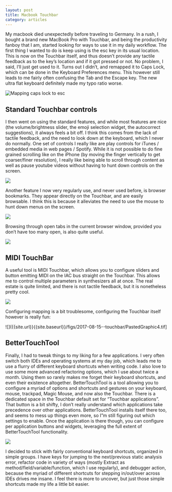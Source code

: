 ```yaml
---
layout: post
title: Macbook Touchbar
category: articles
---
```


My macbook died unexpectedly before traveling to Germany. In a rush, I bought a brand new MacBook Pro with Touchbar, and being the productivity fanboy that I am, started looking for ways to use it in my daily workflow. The first thing I wanted to do is keep using is the esc key in its usual location. This is now on the Touchbar itself, and thus doesn’t provide any tactile feedback as to the key’s location and if it got pressed or not. No problem, I said, I’ll just get used to it. Turns out I didn’t, and remapped it to Caps Lock, which can be done in the Keyboard Preferences menu. This however still leads to me fairly often confusing the Tab and the Escape key. The new ultra flat keyboard definitely made my typo ratio worse.

![Mapping caps lock to esc]({{site.url}}{{site.baseurl}}/figs/2017-08-15--touchbar/Pasted_Image_8_15_17__12_08_PM.png)

## Standard Touchbar controls

I then went on using the standard features, and while most features are nice (the volume/brightness slider, the emoji selection widget, the autocorrect suggestions), it always feels a bit off. I think this comes from the lack of tactile feedback, and the need to look down at the keyboard, which I never do normally. One set of controls I really like are play controls for iTunes / embedded media in web pages / Spotify. While it is not possible to do fine grained scrolling like on the iPhone (by moving the finger vertically to get coarser/finer resolution), I really like being able to scroll through content as well as pause youtube videos without having to hunt down controls on the screen. 

![]({{site.url}}{{site.baseurl}}/figs/2017-08-15--touchbar/PastedGraphic2.png)

Another feature I now very regularly use, and never used before, is browser bookmarks. They appear directly on the Touchbar, and are easily browsable. I think this is because it alleviates the need to use the mouse to hunt down menus on the screen.

![]({{site.url}}{{site.baseurl}}/figs/2017-08-15--touchbar/PastedGraphic.png)

Browsing through open tabs in the current browser window, provided you don’t have too many open, is also quite useful.

![]({{site.url}}{{site.baseurl}}/figs/2017-08-15--touchbar/PastedGraphic1.png)

## MIDI TouchBar

A useful tool is MIDI Touchbar, which allows you to configure sliders and button emitting MIDI on the IAC bus straight on the Touchbar. This allows me to control multiple parameters in synthesizers all at once. The real estate is quite limited, and there is not tactile feedback, but it is nonetheless pretty cool.

![]({{site.url}}{{site.baseurl}}/figs/2017-08-15--touchbar/PastedGraphic3.png)

Configuring mapping is a bit troublesome, configuring the Touchbar itself however is really fun:

![]({{site.url}}{{site.baseurl}}/figs/2017-08-15--touchbar/PastedGraphic4.tif]

## BetterTouchTool

Finally, I had to tweak things to my liking for a few applications. I very often switch both IDEs and operating systems at my day job, which leads me to use a flurry of different keyboard shortcuts when writing code. I also love to use some more advanced refactoring options, which I use about twice a month. Using them so rarely makes me forget their keyboard shortcuts, and even their existence altogether. BetterTouchTool is a tool allowing you to configure a myriad of options and shortcuts and gestures on your keyboard, mouse, trackpad, Magic Mouse, and now also the Touchbar. There is a dedicated space in the Touchbar default set for “Touchbar applications”. That button is a bit shifty, I don’t really understand which applications take precedence over other applications. BetterTouchTool installs itself there too, and seems to mess up things even more, so I”m still figuring out which settings to enable. Once the application is there though, you can configure per application buttons and widgets, leveraging the full extent of BetterTouchTool functionality.

![]({{site.url}}{{site.baseurl}}/figs/2017-08-15--touchbar/PastedGraphic5.png)

I decided to stick with fairly conventional keyboard shortcuts, organized in simple groups. I have keys for jumping to the next/previous static analysis error, refactor code in variety of ways (mostly Extract as method/field/variable/function, which I use regularly), and debugger action, because the myriad of different shortcuts for stepping in/out/over across IDEs drives me insane. I feel there is more to uncover, but just those simple shortcuts made my life a little bit easier.
